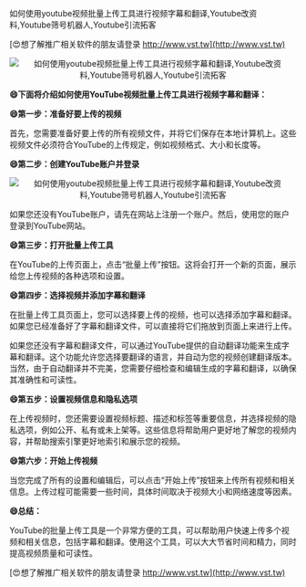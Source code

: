 如何使用youtube视频批量上传工具进行视频字幕和翻译,Youtube改资料,Youtube筛号机器人,Youtube引流拓客

[😍想了解推广相关软件的朋友请登录 http://www.vst.tw](http://www.vst.tw)

 <center><img src="https://vst.tw/MP4/tuiguang/png/5.png" alt="如何使用youtube视频批量上传工具进行视频字幕和翻译,Youtube改资料,Youtube筛号机器人,Youtube引流拓客"></center>

**😄下面将介绍如何使用YouTube视频批量上传工具进行视频字幕和翻译：**

**😄第一步：准备好要上传的视频**

首先，您需要准备好要上传的所有视频文件，并将它们保存在本地计算机上。这些视频文件必须符合YouTube的上传规定，例如视频格式、大小和长度等。

**😄第二步：创建YouTube账户并登录**

 <center><img src="https://vst.tw/MP4/tuiguang/png/6.png" alt="如何使用youtube视频批量上传工具进行视频字幕和翻译,Youtube改资料,Youtube筛号机器人,Youtube引流拓客"></center>

如果您还没有YouTube账户，请先在网站上注册一个账户。然后，使用您的账户登录到YouTube网站。

**😄第三步：打开批量上传工具**

在YouTube的上传页面上，点击“批量上传”按钮。这将会打开一个新的页面，展示给您上传视频的各种选项和设置。

**😄第四步：选择视频并添加字幕和翻译**

在批量上传工具页面上，您可以选择要上传的视频，也可以选择添加字幕和翻译。如果您已经准备好了字幕和翻译文件，可以直接将它们拖放到页面上来进行上传。

如果您还没有字幕和翻译文件，可以通过YouTube提供的自动翻译功能来生成字幕和翻译。这个功能允许您选择要翻译的语言，并自动为您的视频创建翻译版本。当然，由于自动翻译并不完美，您需要仔细检查和编辑生成的字幕和翻译，以确保其准确性和可读性。

**😄第五步：设置视频信息和隐私选项**

在上传视频时，您还需要设置视频标题、描述和标签等重要信息，并选择视频的隐私选项，例如公开、私有或未上架等。这些信息将帮助用户更好地了解您的视频内容，并帮助搜索引擎更好地索引和展示您的视频。

**😄第六步：开始上传视频**

当您完成了所有的设置和编辑后，可以点击“开始上传”按钮来上传所有视频和相关信息。上传过程可能需要一些时间，具体时间取决于视频大小和网络速度等因素。

**😄总结：**

YouTube的批量上传工具是一个非常方便的工具，可以帮助用户快速上传多个视频和相关信息，包括字幕和翻译。使用这个工具，可以大大节省时间和精力，同时提高视频质量和可读性。

[😍想了解推广相关软件的朋友请登录 http://www.vst.tw](http://www.vst.tw)




